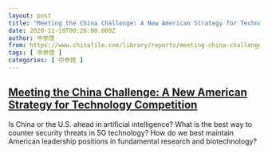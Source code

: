 ```yaml
---
layout: post
title: "Meeting the China Challenge: A New American Strategy for Technology Competition"
date: 2020-11-18T00:26:00.000Z
author: 中参馆
from: https://www.chinafile.com/library/reports/meeting-china-challenge-new-american-strategy-technology-competition
tags: [ 中参馆 ]
categories: [ 中参馆 ]
---
```

<!--1605659160000-->
[Meeting the China Challenge: A New American Strategy for Technology Competition](https://www.chinafile.com/library/reports/meeting-china-challenge-new-american-strategy-technology-competition)
------

<div>
<div class="content">    <div class="field field-name-body field-type-text-with-summary field-label-hidden">      Is China or the U.S. ahead in artificial intelligence? What is the best way to counter security threats in 5G technology? How do we best maintain American leadership positions in fundamental research and biotechnology?  </div>  </div>
</div>
